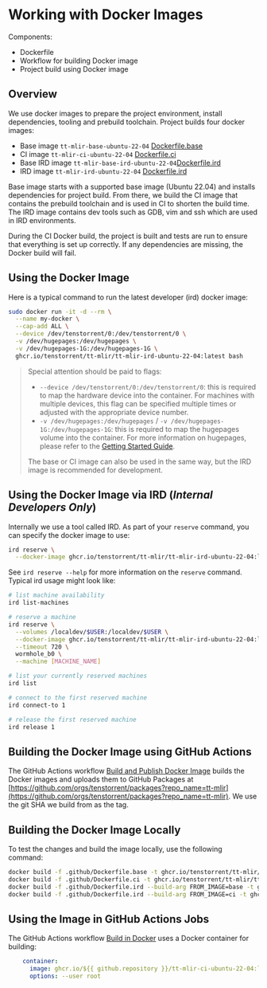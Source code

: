 # Working with Docker Images

Components:

- Dockerfile
- Workflow for building Docker image
- Project build using Docker image

## Overview

We use docker images to prepare the project environment, install dependencies, tooling and prebuild toolchain.
Project builds four docker images:

- Base image `tt-mlir-base-ubuntu-22-04` [Dockerfile.base](.github/Dockerfile.base)
- CI image `tt-mlir-ci-ubuntu-22-04` [Dockerfile.ci](.github/Dockerfile.ci)
- Base IRD image `tt-mlir-base-ird-ubuntu-22-04`[Dockerfile.ird](.github/Dockerfile.ird)
- IRD image `tt-mlir-ird-ubuntu-22-04` [Dockerfile.ird](.github/Dockerfile.ird)

Base image starts with a supported base image (Ubuntu 22.04) and installs dependencies for project build. From there, we build the CI image that contains the prebuild toolchain and is used in CI to shorten the build time. The IRD image contains dev tools such as GDB, vim and ssh which are used in IRD environments.

During the CI Docker build, the project is built and tests are run to ensure that everything is set up correctly. If any dependencies are missing, the Docker build will fail.

## Using the Docker Image

Here is a typical command to run the latest developer (ird) docker image:

```bash
sudo docker run -it -d --rm \
  --name my-docker \
  --cap-add ALL \
  --device /dev/tenstorrent/0:/dev/tenstorrent/0 \
  -v /dev/hugepages:/dev/hugepages \
  -v /dev/hugepages-1G:/dev/hugepages-1G \
  ghcr.io/tenstorrent/tt-mlir/tt-mlir-ird-ubuntu-22-04:latest bash
```

> Special attention should be paid to flags:
> - `--device /dev/tenstorrent/0:/dev/tenstorrent/0`: this is required to map
>   the hardware device into the container. For machines with multiple devices,
>   this flag can be specified multiple times or adjusted with the appropriate
>   device number.
> - `-v /dev/hugepages:/dev/hugepages` / `-v /dev/hugepages-1G:/dev/hugepages-1G`:
>   this is required to map the hugepages volume into the container. For more
>   information on hugepages, please refer to the [Getting Started Guide](./getting-started#step-4-set-up-hugepages).
>
> The base or CI image can also be used in the same way, but the IRD image is
> recommended for development.

## Using the Docker Image via IRD (_Internal Developers Only_)

Internally we use a tool called IRD.  As part of your `reserve` command, you
can specify the docker image to use:

```bash
ird reserve \
  --docker-image ghcr.io/tenstorrent/tt-mlir/tt-mlir-ird-ubuntu-22-04:latest
```

See `ird reserve --help` for more information on the `reserve` command. Typical
ird usage might look like:

```bash
# list machine availability
ird list-machines

# reserve a machine
ird reserve \
  --volumes /localdev/$USER:/localdev/$USER \
  --docker-image ghcr.io/tenstorrent/tt-mlir/tt-mlir-ird-ubuntu-22-04:latest \
  --timeout 720 \
  wormhole_b0 \
  --machine [MACHINE_NAME]

# list your currently reserved machines
ird list

# connect to the first reserved machine
ird connect-to 1

# release the first reserved machine
ird release 1
```

## Building the Docker Image using GitHub Actions

The GitHub Actions workflow [Build and Publish Docker Image](.github/workflows/build-image.yml) builds the Docker images and uploads them to GitHub Packages at [https://github.com/orgs/tenstorrent/packages?repo_name=tt-mlir](https://github.com/orgs/tenstorrent/packages?repo_name=tt-mlir). We use the git SHA we build from as the tag.

## Building the Docker Image Locally

To test the changes and build the image locally, use the following command:

```bash
docker build -f .github/Dockerfile.base -t ghcr.io/tenstorrent/tt-mlir/tt-mlir-base-ubuntu-22-04:latest .
docker build -f .github/Dockerfile.ci -t ghcr.io/tenstorrent/tt-mlir/tt-mlir-ci-ubuntu-22-04:latest .
docker build -f .github/Dockerfile.ird --build-arg FROM_IMAGE=base -t ghcr.io/tenstorrent/tt-mlir/tt-mlir-ird-base-ubuntu-22-04:latest .
docker build -f .github/Dockerfile.ird --build-arg FROM_IMAGE=ci -t ghcr.io/tenstorrent/tt-mlir/tt-mlir-ird-ubuntu-22-04:latest .
```

## Using the Image in GitHub Actions Jobs

The GitHub Actions workflow [Build in Docker](.github/workflows/docker-build.yml) uses a Docker container for building:

```yaml
    container:
      image: ghcr.io/${{ github.repository }}/tt-mlir-ci-ubuntu-22-04:latest
      options: --user root
```

